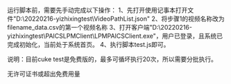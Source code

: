 运行脚本前，需要先手动完成以下操作：
1、先打开使用记事本打开文件"D:\20220216-yizhixingtest\VideoPathList.json"
2、将步骤1的视频名称改为filename_data.csv的第一个视频名称
3、打开客户端"D:\20220216-yizhixingtest\PAICSLPMClient\LPMPAICSClient.exe"，用户已登录，且系统已完成初始化，当前处于系统首页。
4、执行脚本test.js即可。

说明：目前cuke test是免费版的，最多可循坏执行20次，所以需要分批执行。

无许可证书或超出免费用量